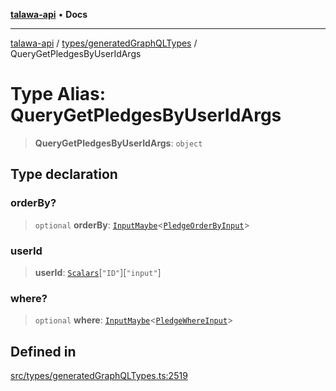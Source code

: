 [**talawa-api**](../../../README.md) • **Docs**

***

[talawa-api](../../../modules.md) / [types/generatedGraphQLTypes](../README.md) / QueryGetPledgesByUserIdArgs

# Type Alias: QueryGetPledgesByUserIdArgs

> **QueryGetPledgesByUserIdArgs**: `object`

## Type declaration

### orderBy?

> `optional` **orderBy**: [`InputMaybe`](InputMaybe.md)\<[`PledgeOrderByInput`](PledgeOrderByInput.md)\>

### userId

> **userId**: [`Scalars`](Scalars.md)\[`"ID"`\]\[`"input"`\]

### where?

> `optional` **where**: [`InputMaybe`](InputMaybe.md)\<[`PledgeWhereInput`](PledgeWhereInput.md)\>

## Defined in

[src/types/generatedGraphQLTypes.ts:2519](https://github.com/PalisadoesFoundation/talawa-api/blob/3bacbf38707ebd3e3e5f1bc5b4cc7aa3b2adc169/src/types/generatedGraphQLTypes.ts#L2519)
